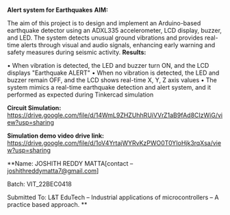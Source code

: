 **Alert system for Earthquakes**
**AIM:**

The aim of this project is to design and implement an Arduino-based earthquake detector using an ADXL335 accelerometer, LCD display, buzzer, and LED. The system detects unusual ground vibrations and provides real-time alerts through visual and audio signals, enhancing early warning and safety measures during seismic activity.
**Results:**

• When vibration is detected, the LED and buzzer turn ON, and the LCD displays "Earthquake ALERT"
• When no vibration is detected, the LED and buzzer remain OFF, and the LCD shows real-time X, Y, Z axis values
• The system mimics a real-time earthquake detection and alert system, and it performed as expected during Tinkercad simulation

**Circuit Simulation:**
https://drive.google.com/file/d/14WmL9ZHZUhhRUiVVrZ1aB9fAd8CIzWiG/view?usp=sharing

**Simulation demo video drive link:**
https://drive.google.com/file/d/1oV4YrtajWYRvKzPWO0T0YIoHjk3rqXsa/view?usp=sharing

**Name: JOSHITH REDDY MATTA[contact – joshithreddymatta7@gmail.com]

 Batch: VIT_22BEC0418 
 
Submitted To: L&T EduTech – Industrial applications of microcontrollers – A practice based approach.
**
